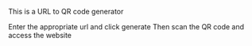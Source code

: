 This is a URL to QR code generator

Enter the appropriate url and click generate 
Then scan the QR code and access the website
